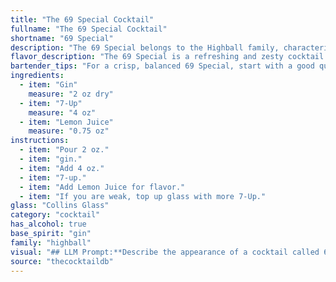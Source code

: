 ```yaml
---
title: "The 69 Special Cocktail"
fullname: "The 69 Special Cocktail"
shortname: "69 Special"
description: "The 69 Special belongs to the Highball family, characterized by their tall, mixed-drink format. Its origins are likely rooted in the early 20th century, a time when gin-based cocktails were popular and 7-Up emerged as a popular soda. "
flavor_description: "The 69 Special is a refreshing and zesty cocktail. Gin's juniper notes shine through, balanced by the sweetness of 7-Up and the tartness of lemon juice. It's a light and crisp drink that's perfect for summer evenings. The combination creates a clean, slightly bitter finish with a hint of citrus, making it an approachable and enjoyable drink for gin enthusiasts and casual drinkers alike. "
bartender_tips: "For a crisp, balanced 69 Special, start with a good quality gin. Use fresh lemon juice, not bottled, and ensure it's well-chilled.  A light hand with the 7-Up is key - you want it to complement, not overpower.  Shake with ice, strain into a chilled coupe glass, and garnish with a lemon twist for an elegant touch. "
ingredients:
  - item: "Gin"
    measure: "2 oz dry"
  - item: "7-Up"
    measure: "4 oz"
  - item: "Lemon Juice"
    measure: "0.75 oz"
instructions:
  - item: "Pour 2 oz."
  - item: "gin."
  - item: "Add 4 oz."
  - item: "7-up."
  - item: "Add Lemon Juice for flavor."
  - item: "If you are weak, top up glass with more 7-Up."
glass: "Collins Glass"
category: "cocktail"
has_alcohol: true
base_spirit: "gin"
family: "highball"
visual: "## LLM Prompt:**Describe the appearance of a cocktail called 69 Special using the following information:*** **Ingredients:** Gin, 7-Up, Lemon Juice* **Assume:** The cocktail is served in a highball glass with ice.* **Focus on:**    * The color and clarity of the drink.    * The presence of any layers or separation.    * The texture and appearance of the ice.    * Any garnishes that might be included.    * The overall aesthetic appeal of the drink.**Example:**The 69 Special is a refreshing and visually appealing cocktail. It presents a vibrant, pale yellow hue due to the combination of gin and 7-Up, with a slight cloudiness from the lemon juice.  The drink is clear and free of any layers or separation, indicating that the ingredients have blended well.  A few large, clear ice cubes gently clink against the side of the glass, creating a soothing auditory experience. The glass is garnished with a twist of lemon peel, adding a subtle citrus aroma to the visual and olfactory senses.  Overall, the 69 Special presents a light and inviting appearance, promising a refreshing and enjoyable cocktail experience. "
source: "thecocktaildb"
---
```


